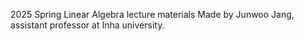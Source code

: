 2025 Spring Linear Algebra lecture materials
Made by Junwoo Jang, assistant professor at Inha university.
